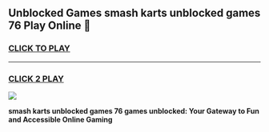 
## Unblocked Games smash karts unblocked games 76 Play Online 👋
<h3>
<a href="https://news.freeplayer.one?title=smash_karts_unblocked_games_76&ref=17F">CLICK TO PLAY</a></h3>
<hr>

<h3>
<a href="https://news.freeplayer.one?title=smash_karts_unblocked_games_76&ref=17F">CLICK 2 PLAY</a>
  
</h3>

<a href="https://news.freeplayer.one?title=smash_karts_unblocked_games_76&ref=17F/"><img src="https://clearcache.store/games.png"></a>


**smash karts unblocked games 76 games unblocked: Your Gateway to Fun and Accessible Online Gaming**
